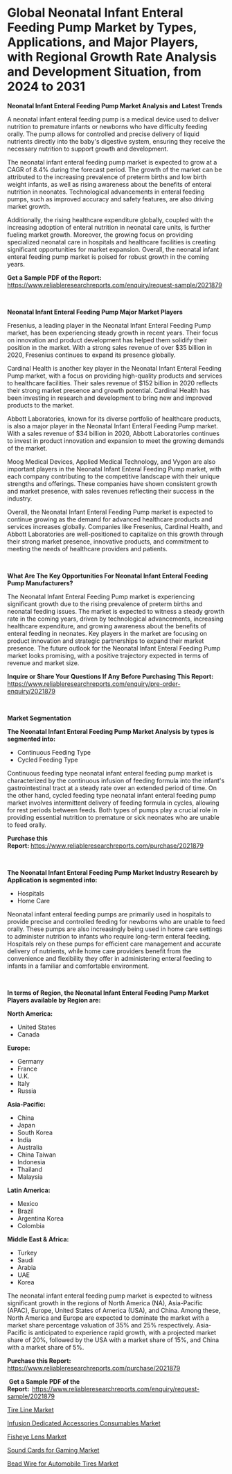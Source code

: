 <p><h1>Global Neonatal Infant Enteral Feeding Pump Market by Types, Applications, and Major Players, with Regional Growth Rate Analysis and Development Situation, from 2024 to 2031</h1></p><p><strong>Neonatal Infant Enteral Feeding Pump Market Analysis and Latest Trends</strong></p>
<p><p>A neonatal infant enteral feeding pump is a medical device used to deliver nutrition to premature infants or newborns who have difficulty feeding orally. The pump allows for controlled and precise delivery of liquid nutrients directly into the baby's digestive system, ensuring they receive the necessary nutrition to support growth and development.</p><p>The neonatal infant enteral feeding pump market is expected to grow at a CAGR of 8.4% during the forecast period. The growth of the market can be attributed to the increasing prevalence of preterm births and low birth weight infants, as well as rising awareness about the benefits of enteral nutrition in neonates. Technological advancements in enteral feeding pumps, such as improved accuracy and safety features, are also driving market growth.</p><p>Additionally, the rising healthcare expenditure globally, coupled with the increasing adoption of enteral nutrition in neonatal care units, is further fueling market growth. Moreover, the growing focus on providing specialized neonatal care in hospitals and healthcare facilities is creating significant opportunities for market expansion. Overall, the neonatal infant enteral feeding pump market is poised for robust growth in the coming years.</p></p>
<p><strong>Get a Sample PDF of the Report:&nbsp;</strong> <a href="https://www.reliableresearchreports.com/enquiry/request-sample/2021879">https://www.reliableresearchreports.com/enquiry/request-sample/2021879</a></p>
<p>&nbsp;</p>
<p><strong>Neonatal Infant Enteral Feeding Pump Major Market Players</strong></p>
<p><p>Fresenius, a leading player in the Neonatal Infant Enteral Feeding Pump market, has been experiencing steady growth in recent years. Their focus on innovation and product development has helped them solidify their position in the market. With a strong sales revenue of over $35 billion in 2020, Fresenius continues to expand its presence globally.</p><p>Cardinal Health is another key player in the Neonatal Infant Enteral Feeding Pump market, with a focus on providing high-quality products and services to healthcare facilities. Their sales revenue of $152 billion in 2020 reflects their strong market presence and growth potential. Cardinal Health has been investing in research and development to bring new and improved products to the market.</p><p>Abbott Laboratories, known for its diverse portfolio of healthcare products, is also a major player in the Neonatal Infant Enteral Feeding Pump market. With a sales revenue of $34 billion in 2020, Abbott Laboratories continues to invest in product innovation and expansion to meet the growing demands of the market.</p><p>Moog Medical Devices, Applied Medical Technology, and Vygon are also important players in the Neonatal Infant Enteral Feeding Pump market, with each company contributing to the competitive landscape with their unique strengths and offerings. These companies have shown consistent growth and market presence, with sales revenues reflecting their success in the industry.</p><p>Overall, the Neonatal Infant Enteral Feeding Pump market is expected to continue growing as the demand for advanced healthcare products and services increases globally. Companies like Fresenius, Cardinal Health, and Abbott Laboratories are well-positioned to capitalize on this growth through their strong market presence, innovative products, and commitment to meeting the needs of healthcare providers and patients.</p></p>
<p>&nbsp;</p>
<p><strong>What Are The Key Opportunities For Neonatal Infant Enteral Feeding Pump Manufacturers?</strong></p>
<p><p>The Neonatal Infant Enteral Feeding Pump market is experiencing significant growth due to the rising prevalence of preterm births and neonatal feeding issues. The market is expected to witness a steady growth rate in the coming years, driven by technological advancements, increasing healthcare expenditure, and growing awareness about the benefits of enteral feeding in neonates. Key players in the market are focusing on product innovation and strategic partnerships to expand their market presence. The future outlook for the Neonatal Infant Enteral Feeding Pump market looks promising, with a positive trajectory expected in terms of revenue and market size.</p></p>
<p><strong>Inquire or Share Your Questions If Any Before Purchasing This Report:</strong> <a href="https://www.reliableresearchreports.com/enquiry/pre-order-enquiry/2021879">https://www.reliableresearchreports.com/enquiry/pre-order-enquiry/2021879</a></p>
<p>&nbsp;</p>
<p><strong>Market Segmentation</strong></p>
<p><strong>The Neonatal Infant Enteral Feeding Pump Market Analysis by types is segmented into:</strong></p>
<p><ul><li>Continuous Feeding Type</li><li>Cycled Feeding Type</li></ul></p>
<p><p>Continuous feeding type neonatal infant enteral feeding pump market is characterized by the continuous infusion of feeding formula into the infant's gastrointestinal tract at a steady rate over an extended period of time. On the other hand, cycled feeding type neonatal infant enteral feeding pump market involves intermittent delivery of feeding formula in cycles, allowing for rest periods between feeds. Both types of pumps play a crucial role in providing essential nutrition to premature or sick neonates who are unable to feed orally.</p></p>
<p><strong>Purchase this Report:&nbsp;</strong><a href="https://www.reliableresearchreports.com/purchase/2021879">https://www.reliableresearchreports.com/purchase/2021879</a></p>
<p>&nbsp;</p>
<p><strong>The Neonatal Infant Enteral Feeding Pump Market Industry Research by Application is segmented into:</strong></p>
<p><ul><li>Hospitals</li><li>Home Care</li></ul></p>
<p><p>Neonatal infant enteral feeding pumps are primarily used in hospitals to provide precise and controlled feeding for newborns who are unable to feed orally. These pumps are also increasingly being used in home care settings to administer nutrition to infants who require long-term enteral feeding. Hospitals rely on these pumps for efficient care management and accurate delivery of nutrients, while home care providers benefit from the convenience and flexibility they offer in administering enteral feeding to infants in a familiar and comfortable environment.</p></p>
<p>&nbsp;</p>
<p><strong>In terms of Region, the Neonatal Infant Enteral Feeding Pump Market Players available by Region are:</strong></p>
<p>
    <p> <strong> North America: </strong>
        <ul>
            <li>United States</li>
            <li>Canada</li>
        </ul>
        </p> 
    <p> <strong> Europe: </strong>
        <ul>
            <li>Germany</li>
            <li>France</li>
            <li>U.K.</li>
            <li>Italy</li>
            <li>Russia</li>
        </ul>
        </p> 
    <p> <strong> Asia-Pacific: </strong>
        <ul>
            <li>China</li>
            <li>Japan</li>
            <li>South Korea</li>
            <li>India</li>
            <li>Australia</li>
            <li>China Taiwan</li>
            <li>Indonesia</li>
            <li>Thailand</li>
            <li>Malaysia</li>
        </ul>
        </p> 
    <p> <strong> Latin America: </strong>
        <ul>
            <li>Mexico</li>
            <li>Brazil</li>
            <li>Argentina Korea</li>
            <li>Colombia</li>
        </ul>
        </p> 
    <p> <strong> Middle East & Africa: </strong>
        <ul>
            <li>Turkey</li>
            <li>Saudi</li>
            <li>Arabia</li>
            <li>UAE</li>
            <li>Korea</li>
        </ul>
    </p>
    </p>
<p><p>The neonatal infant enteral feeding pump market is expected to witness significant growth in the regions of North America (NA), Asia-Pacific (APAC), Europe, United States of America (USA), and China. Among these, North America and Europe are expected to dominate the market with a market share percentage valuation of 35% and 25% respectively. Asia-Pacific is anticipated to experience rapid growth, with a projected market share of 20%, followed by the USA with a market share of 15%, and China with a market share of 5%.</p></p>
<p><strong>Purchase this Report: </strong><a href="https://www.reliableresearchreports.com/purchase/2021879">https://www.reliableresearchreports.com/purchase/2021879</a></p>
<p>&nbsp;<strong>Get a Sample PDF of the Report:&nbsp;&nbsp;</strong><a href="https://www.reliableresearchreports.com/enquiry/request-sample/2021879">https://www.reliableresearchreports.com/enquiry/request-sample/2021879</a></p>
<p><strong></strong></p>
<p><p><a href="https://spotless-saver-8fd.notion.site/Tire-Line-Market-Size-Market-Trends-and-Growth-Outlook-forecasted-for-period-from-2024-to-2031-607cf795cd8848c0b85d154665b5ffa5">Tire Line Market</a></p><p><a href="https://github.com/singletonthaxterkelliehr2df/Market-Research-Report-List-1/blob/main/infusion-dedicated-accessories-consumables-market.md">Infusion Dedicated Accessories Consumables Market</a></p><p><a href="https://view.publitas.com/reportprime-1/fisheye-lens-market-a-comprehensive-report-of-its-market-share-growth-trends-2024-2031/">Fisheye Lens Market</a></p><p><a href="https://view.publitas.com/reportprime-1/sound-cards-for-gaming-market-growth-market-trends-covid-19-impact-and-forecasts-for-period-from-2024-2031/">Sound Cards for Gaming Market</a></p><p><a href="https://cautious-neon-760.notion.site/Bead-Wire-for-Automobile-Tires-Market-Size-Market-Share-and-Global-Market-Analysis-Report-2024-2-a190650675cc41d6bbd9be7eff4592ac">Bead Wire for Automobile Tires Market</a></p></p>
